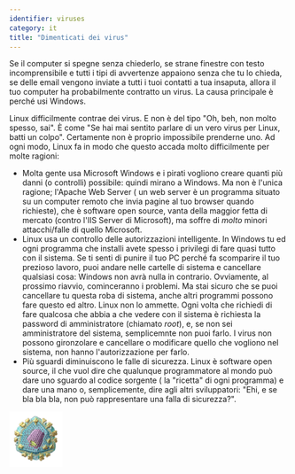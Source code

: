 ```yaml
---
identifier: viruses
category: it
title: "Dimenticati dei virus"
---
```


Se il computer si spegne senza chiederlo, se strane finestre con 
testo incomprensibile e tutti i tipi di avvertenze appaiono senza che tu 
lo chieda, se delle email vengono inviate a tutti i tuoi contatti a tua 
insaputa, allora il tuo computer ha probabilmente contratto un virus. 
La causa principale è perché usi Windows.

Linux difficilmente contrae dei virus. E non è del tipo "Oh, beh, non 
molto spesso, sai". È come "Se hai mai sentito parlare di un vero virus 
per Linux, batti un colpo". Certamente non è proprio impossibile prenderne uno. 
Ad ogni modo, Linux fa in modo che questo accada molto difficilmente per molte 
ragioni:

<ul>

<li>Molta gente usa Microsoft Windows e i pirati vogliono creare quanti più 
danni (o controlli) possibile: quindi mirano a Windows.
Ma non è l'unica ragione; l'Apache Web Server ( un web server è un programma 
situato su un computer remoto che invia pagine al tuo browser quando 
richieste), che è software open source, vanta della maggior fetta di mercato 
(contro l'IIS Server di Microsoft), ma soffre di <i>molto</i> minori attacchi/falle 
di quello Microsoft.</li>

<li>Linux usa un controllo delle autorizzazioni intelligente. In Windows tu 
ed ogni programma che installi avete spesso i privilegi di fare quasi 
tutto con il sistema. Se ti senti di punire il tuo PC perché fa scomparire 
il tuo prezioso lavoro, puoi andare nelle cartelle di sistema e cancellare 
qualsiasi cosa: Windows non avrà nulla in contrario. Ovviamente, al prossimo 
riavvio, cominceranno i problemi. Ma stai sicuro che se puoi cancellare tu questa 
roba di sistema, anche altri programmi possono fare questo ed altro. Linux 
non lo ammette. Ogni volta che richiedi di fare qualcosa che abbia a che 
vedere con il sistema è richiesta la password di amministratore (chiamato 
<i>root</i>), e, se non sei amministratore del sistema, semplicemnte non 
puoi farlo. I virus non possono gironzolare e cancellare o modificare quello 
che vogliono nel sistema, non hanno l'autorizzazione per farlo.</li>

<li>Più sguardi diminuiscono le falle di sicurezza. Linux è software open source, il che 
vuol dire che qualunque programmatore al mondo può dare uno sguardo al codice sorgente ( 
la "ricetta" di ogni programma) e dare una mano o, semplicemente, dire agli altri 
sviluppatori: "Ehi, e se bla bla bla, non può rappresentare una falla di sicurezza?".</li>

</ul>

<img src="/img/viruses_thumb.png" />




